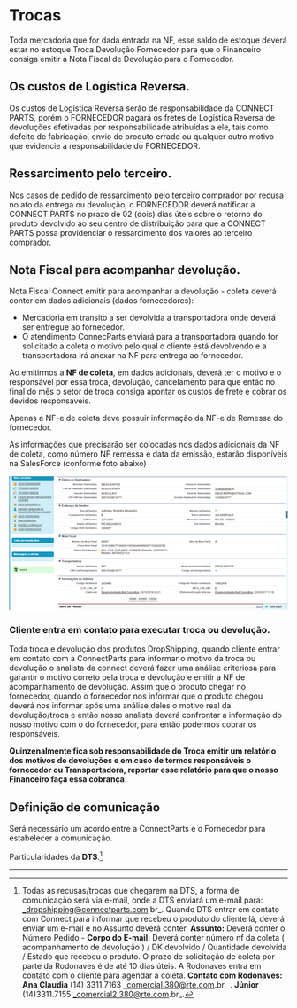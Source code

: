 # Trocas

Toda mercadoria que for dada entrada na NF, esse saldo de estoque deverá estar no estoque Troca Devolução Fornecedor para que o Financeiro consiga emitir a Nota Fiscal de Devolução para o Fornecedor.

## Os custos de Logística Reversa.

Os custos de Logística Reversa serão de responsabilidade da CONNECT PARTS, porém o FORNECEDOR pagará os fretes de Logística Reversa de devoluções efetivadas por responsabilidade atribuídas a ele, tais como defeito de fabricação, envio de produto errado ou qualquer outro motivo que evidencie a responsabilidade do FORNECEDOR.

## Ressarcimento pelo terceiro.

Nos casos de pedido de ressarcimento pelo terceiro comprador por recusa no ato da entrega ou devolução, o FORNECEDOR deverá notificar a CONNECT PARTS no prazo de 02 (dois) dias úteis sobre o retorno do produto devolvido ao seu centro de distribuição para que a CONNECT PARTS possa providenciar o ressarcimento dos valores ao terceiro comprador.

## Nota Fiscal para acompanhar devolução.

Nota Fiscal Connect emitir para acompanhar a devolução - coleta deverá conter em dados adicionais (dados fornecedores): 
* Mercadoria em transito a ser devolvida a transportadora onde deverá ser entregue ao fornecedor. 
* O atendimento ConnecParts enviará para a transportadora quando for solicitado a coleta o motivo pelo qual o cliente está devolvendo e a transportadora irá anexar na NF para entrega ao fornecedor.

<!-- 
Mercadoria em transito a ser devolvida a transportadora onde deverá ser entregue na DPF AUTO PECAS LTDA situada Rua Osasco,1129 – Anhanguera km 33 – Parque Empresarial – Cajamar/SP. CNPJ: 05910160/000191, conforme NF de remessa por conta e ordem número (identificar número remessa emitida pela DTS) emitida dia: ____________. Foi alinhado entre o atendimento e transportadora que o atendimento enviará para a transportadora quando for solicitado a coleta o motivo pelo qual o cliente está devolvendo e a transportadora irá anexar na NF para entrega ao fornecedor.
-->


Ao emitirmos a **NF de coleta**, em dados adicionais, deverá ter o motivo e o responsável por essa troca, devolução, cancelamento para que então no final do mês o setor de troca consiga apontar os custos de frete e cobrar os devidos responsáveis.

Apenas a NF-e de coleta deve possuir informação da NF-e de Remessa do fornecedor.

As informações que precisarão ser colocadas nos dados adicionais da NF de coleta, como número NF remessa e data da emissão, estarão disponíveis na SalesForce (conforme foto abaixo) 

![](/assets/atendimentoPedidos10.png)

<!--Todo contato feito no Fornecedor DTS, será joyce@dtsparachoques.com.br / telefone 11 4446 4100-->

### Cliente entra em contato para executar troca ou devolução.

Toda troca e devolução dos produtos DropShipping, quando cliente entrar em contato com a ConnectParts para informar o motivo da troca ou devolução o analista da connect deverá fazer uma análise criteriosa para garantir o motivo correto pela troca e devolução e emitir a NF de acompanhamento de devolução. Assim que o produto chegar no fornecedor, quando o fornecedor nos informar que o produto chegou deverá nos informar após uma análise deles o motivo real da devolução/troca e então nosso analista deverá confrontar a informação do nosso motivo com o do fornecedor, para então podermos cobrar os responsáveis.

**Quinzenalmente fica sob responsabilidade do Troca emitir um relatório dos motivos de devoluções e em caso de termos responsáveis o fornecedor ou Transportadora, reportar esse relatório para que o nosso Financeiro faça essa cobrança**.

## Definição de comunicação

Será necessário um acordo entre a ConnectParts e o Fornecedor para estabelecer a comunicação.

Particularidades da **DTS**.[^1]

---

[^1]: Todas as recusas/trocas que chegarem na DTS, a forma de comunicação será via e-mail, onde a DTS enviará um e-mail para: _dropshipping@connectparts.com.br_. Quando DTS entrar em contato com Connect para informar que recebeu o produto do cliente lá, deverá enviar um e-mail e no Assunto deverá conter, **Assunto:** Deverá conter o Número Pedido - **Corpo  do E-mail:** Deverá conter número nf da coleta ( acompanhamento de devolução ) / DK devolvido / Quantidade devolvida / Estado que recebeu o produto. O prazo de solicitação de coleta por parte da Rodonaves é de até 10 dias úteis. A Rodonaves entra em contato com o cliente para agendar a coleta. **Contato com Rodonaves:** **Ana Claudia** (14) 3311.7163 _comercial.380@rte.com.br_ . **Júnior** (14)3311.7155 _comercial2.380@rte.com.br_.



